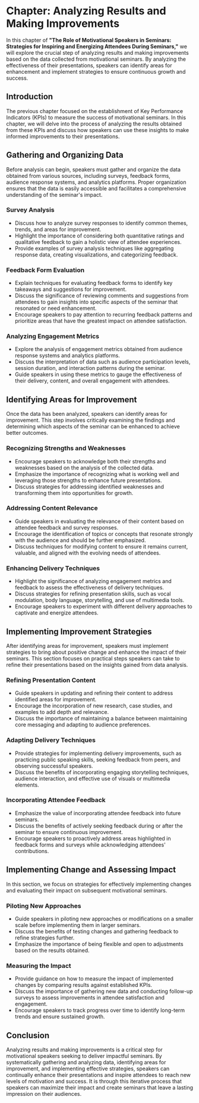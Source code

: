 Chapter: Analyzing Results and Making Improvements
==================================================

In this chapter of **"The Role of Motivational Speakers in Seminars: Strategies for Inspiring and Energizing Attendees During Seminars,"** we will explore the crucial step of analyzing results and making improvements based on the data collected from motivational seminars. By analyzing the effectiveness of their presentations, speakers can identify areas for enhancement and implement strategies to ensure continuous growth and success.

Introduction
------------

The previous chapter focused on the establishment of Key Performance Indicators (KPIs) to measure the success of motivational seminars. In this chapter, we will delve into the process of analyzing the results obtained from these KPIs and discuss how speakers can use these insights to make informed improvements to their presentations.

Gathering and Organizing Data
-----------------------------

Before analysis can begin, speakers must gather and organize the data obtained from various sources, including surveys, feedback forms, audience response systems, and analytics platforms. Proper organization ensures that the data is easily accessible and facilitates a comprehensive understanding of the seminar's impact.

### Survey Analysis

* Discuss how to analyze survey responses to identify common themes, trends, and areas for improvement.
* Highlight the importance of considering both quantitative ratings and qualitative feedback to gain a holistic view of attendee experiences.
* Provide examples of survey analysis techniques like aggregating response data, creating visualizations, and categorizing feedback.

### Feedback Form Evaluation

* Explain techniques for evaluating feedback forms to identify key takeaways and suggestions for improvement.
* Discuss the significance of reviewing comments and suggestions from attendees to gain insights into specific aspects of the seminar that resonated or need enhancement.
* Encourage speakers to pay attention to recurring feedback patterns and prioritize areas that have the greatest impact on attendee satisfaction.

### Analyzing Engagement Metrics

* Explore the analysis of engagement metrics obtained from audience response systems and analytics platforms.
* Discuss the interpretation of data such as audience participation levels, session duration, and interaction patterns during the seminar.
* Guide speakers in using these metrics to gauge the effectiveness of their delivery, content, and overall engagement with attendees.

Identifying Areas for Improvement
---------------------------------

Once the data has been analyzed, speakers can identify areas for improvement. This step involves critically examining the findings and determining which aspects of the seminar can be enhanced to achieve better outcomes.

### Recognizing Strengths and Weaknesses

* Encourage speakers to acknowledge both their strengths and weaknesses based on the analysis of the collected data.
* Emphasize the importance of recognizing what is working well and leveraging those strengths to enhance future presentations.
* Discuss strategies for addressing identified weaknesses and transforming them into opportunities for growth.

### Addressing Content Relevance

* Guide speakers in evaluating the relevance of their content based on attendee feedback and survey responses.
* Encourage the identification of topics or concepts that resonate strongly with the audience and should be further emphasized.
* Discuss techniques for modifying content to ensure it remains current, valuable, and aligned with the evolving needs of attendees.

### Enhancing Delivery Techniques

* Highlight the significance of analyzing engagement metrics and feedback to assess the effectiveness of delivery techniques.
* Discuss strategies for refining presentation skills, such as vocal modulation, body language, storytelling, and use of multimedia tools.
* Encourage speakers to experiment with different delivery approaches to captivate and energize attendees.

Implementing Improvement Strategies
-----------------------------------

After identifying areas for improvement, speakers must implement strategies to bring about positive change and enhance the impact of their seminars. This section focuses on practical steps speakers can take to refine their presentations based on the insights gained from data analysis.

### Refining Presentation Content

* Guide speakers in updating and refining their content to address identified areas for improvement.
* Encourage the incorporation of new research, case studies, and examples to add depth and relevance.
* Discuss the importance of maintaining a balance between maintaining core messaging and adapting to audience preferences.

### Adapting Delivery Techniques

* Provide strategies for implementing delivery improvements, such as practicing public speaking skills, seeking feedback from peers, and observing successful speakers.
* Discuss the benefits of incorporating engaging storytelling techniques, audience interaction, and effective use of visuals or multimedia elements.

### Incorporating Attendee Feedback

* Emphasize the value of incorporating attendee feedback into future seminars.
* Discuss the benefits of actively seeking feedback during or after the seminar to ensure continuous improvement.
* Encourage speakers to proactively address areas highlighted in feedback forms and surveys while acknowledging attendees' contributions.

Implementing Change and Assessing Impact
----------------------------------------

In this section, we focus on strategies for effectively implementing changes and evaluating their impact on subsequent motivational seminars.

### Piloting New Approaches

* Guide speakers in piloting new approaches or modifications on a smaller scale before implementing them in larger seminars.
* Discuss the benefits of testing changes and gathering feedback to refine strategies further.
* Emphasize the importance of being flexible and open to adjustments based on the results obtained.

### Measuring the Impact

* Provide guidance on how to measure the impact of implemented changes by comparing results against established KPIs.
* Discuss the importance of gathering new data and conducting follow-up surveys to assess improvements in attendee satisfaction and engagement.
* Encourage speakers to track progress over time to identify long-term trends and ensure sustained growth.

Conclusion
----------

Analyzing results and making improvements is a critical step for motivational speakers seeking to deliver impactful seminars. By systematically gathering and analyzing data, identifying areas for improvement, and implementing effective strategies, speakers can continually enhance their presentations and inspire attendees to reach new levels of motivation and success. It is through this iterative process that speakers can maximize their impact and create seminars that leave a lasting impression on their audiences.
